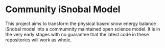 # Community iSnobal Model

This project aims to transform the physical based snow energy balance iSnobal 
model into a commumnity maintained open science model. It is in the very early 
stages with no guarantee that the latest code in these repositories will work 
as whole. 
